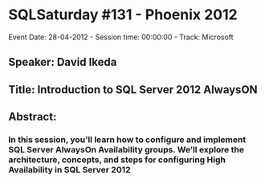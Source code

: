 # SQLSaturday #131 - Phoenix 2012
Event Date: 28-04-2012 - Session time: 00:00:00 - Track: Microsoft
## Speaker: David Ikeda
## Title: Introduction to SQL Server 2012 AlwaysON
## Abstract:
### In this session, you’ll learn how to configure and implement SQL Server AlwaysOn Availability groups. We’ll explore the architecture, concepts, and steps for configuring High Availability in SQL Server 2012

